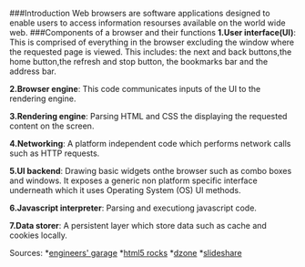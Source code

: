 ###Introduction
Web browsers are software applications designed to enable users to access information resourses available on the world wide web.
###Components of a browser and their functions
__1.User interface(UI)__: This is comprised of everything in the browser excluding the window where the requested page is viewed. This includes: the next and back buttons,the home button,the refresh and stop button, the bookmarks bar and the address bar.

__2.Browser engine__: This code communicates inputs of the UI to the rendering engine.

__3.Rendering engine__: Parsing HTML and CSS the displaying the requested content on the screen.

__4.Networking__: A platform independent code which performs network calls such as HTTP requests.

__5.UI backend__: Drawing basic widgets onthe browser such as combo boxes and windows. It exposes a generic non platform specific interface underneath which it uses Operating System (OS) UI methods.

__6.Javascript interpreter__: Parsing and executiong javascript code.

__7.Data storer__: A persistent layer which store data such as cache and cookies locally.

Sources: *[engineers' garage](http://www.engineersgarage.com/articles/web-browsers-what-is-web-browser-working)
         *[html5 rocks](http://www.html5rocks.com/en/tutorials/internals/howbrowserswork/)
         *[dzone](https://dzone.com/articles/how-browsers-work-behind)
         *[slideshare](http://www.slideshare.net/manishtrivedi/how-browser-work)
